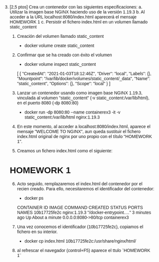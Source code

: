 3. [2,5 ptos] Crea un contenedor con las siguientes especificaciones:
    a. Utilizar la imagen base NGINX haciendo uso de la versión 1.19.3
    b. Al acceder a la URL localhost:8080/index.html aparecerá el mensaje HOMEWORK 1
    c. Persistir el fichero index.html en un volumen llamado static_content

    1. Creación del volumen llamado static_content
        - docker volume create static_content

    2. Confirmar que se ha creado con éxito el volumen
        - docker volume inspect static_content

        [
            {
                "CreatedAt": "2021-01-03T18:12:46Z",
                "Driver": "local",
                "Labels": {},
                "Mountpoint": "/var/lib/docker/volumes/static_content/_data",
                "Name": "static_content",
                "Options": {},
                "Scope": "local"
            }
        ]

    3. Lanzar un contenedor usando como imagen base NGINX 1.19.3, vinculada al volumen "static_content" (-v static_content:/var/lib/html), en el puerto 8080 (-dp       8080:80)
        - docker run -dp 8080:80 --name containerex3 -it -v static_content:/var/lib/html nginx:1.19.3

    4. En este momento, al acceder a localhost:8080/index.html, aparece el mensaje "WELCOME TO NGINX", aun queda sustituir el fichero index.html original de nginx por uno propio con el título "HOMEWORK 1". 

    5. Creamos un fichero index.html como el siguiente:

    <!DOCTYPE html>
    <html>
    <head>
    <title>HOMEWORK 1</title>
    <style>
        body {
            width: 35em;
            margin: 0 auto;
            font-family: Tahoma, Verdana, Arial, sans-serif;
        }
    </style>
    </head>
    <body>
    <h1>HOMEWORK 1</h1>
    </body>
    </html>

    6. Acto seguido, remplazaremos el index.html del contenedor por el recien creado. Para ello, necesitaremos el identificador del contenedor:
        - docker ps
        
        CONTAINER ID   IMAGE          COMMAND                  CREATED         STATUS              PORTS                  NAMES
        10b17725fe2c   nginx:1.19.3   "/docker-entrypoint.…"   3 minutes ago   Up About a minute   0.0.0.0:8080->80/tcp   containerex3

    7. Una vez conocemos el identificador (10b17725fe2c), copiamos el fichero en su interior. 
        - docker cp index.html 10b17725fe2c:/usr/share/nginx/html/

    8. al refrescar el navegador (control+F5) aparece el ttulo ¨HOMEWORK 1¨
